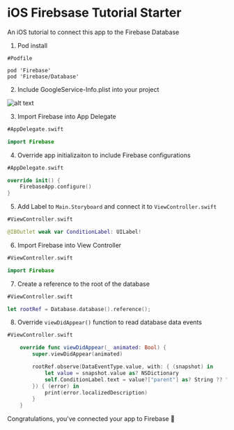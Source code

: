 # iOS Firebsase Tutorial Starter

An iOS tutorial to connect this app to the Firebase Database

1. Pod install

```
#Podfile

pod 'Firebase'
pod 'Firebase/Database'
```

2. Include GoogleService-Info.plist into your project

![alt text](https://image.ibb.co/bsKuJS/Screen_Shot_2018_03_02_at_3_27_13_PM.png "GoogleService-Info.plist")


3. Import Firebase into App Delegate
```swift
#AppDelegate.swift

import Firebase
```


4. Override app initializaiton to include Firebase configurations
```swift
#AppDelegate.swift

override init() {
	FirebaseApp.configure()
}
```

5. Add Label to `Main.Storyboard` and connect it to `ViewController.swift`

```swift
#ViewController.swift

@IBOutlet weak var ConditionLabel: UILabel!
```

6. Import Firebase into View Controller
```swift
#ViewController.swift

import Firebase
```

7. Create a reference to the root of the database

```swift
#ViewController.swift

let rootRef = Database.database().reference();
```

8. Override `viewDidAppear()` function to read database data events

```swift
#ViewController.swift

    override func viewDidAppear(_ animated: Bool) {
        super.viewDidAppear(animated)

        rootRef.observe(DataEventType.value, with: { (snapshot) in
            let value = snapshot.value as? NSDictionary
            self.ConditionLabel.text = value?["parent"] as? String ?? ""
        }) { (error) in
            print(error.localizedDescription)
        }
    }
```


Congratulations, you've connected your app to Firebase :tada:
